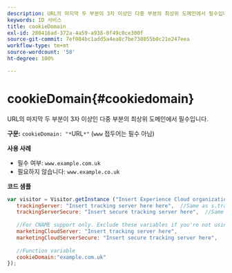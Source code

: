 ```yaml
---
description: URL의 마지막 두 부분이 3자 이상인 다중 부분의 최상위 도메인에서 필수입니다.
keywords: ID 서비스
title: cookieDomain
exl-id: 280416ad-372a-4a59-a938-0f49c0ce300f
source-git-commit: 7ef084bc1add5a4ea8c7be738055b0c21e247eea
workflow-type: tm+mt
source-wordcount: '58'
ht-degree: 100%

---
```


# cookieDomain{#cookiedomain}

URL의 마지막 두 부분이 3자 이상인 다중 부분의 최상위 도메인에서 필수입니다.

**구문:** `cookieDomain: "*`URL`*"` (`www` 접두어는 필수 아님)

**사용 사례**

* 필수 여부: `www.example.com.uk`
* 필요하지 않습니다: `www.example.co.uk`

**코드 샘플**

```js
var visitor = Visitor.getInstance ("Insert Experience Cloud organization ID here",{ 
   trackingServer: "Insert tracking server here here",  //Same as s.trackingServer 
   trackingServerSecure: "Insert secure tracking server here",  //Same as s.trackingServerSecure 
 
   //For CNAME support only. Exclude these variables if you're not using CNAME 
   marketingCloudServer: "Insert tracking server here", 
   marketingCloudServerSecure: "Insert secure tracking server here", 
 
   //Function variable 
   cookieDomain:"example.com.uk" 
});
```
